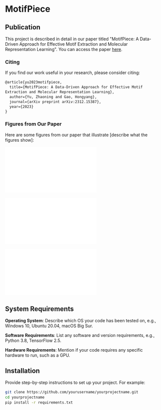 # MotifPiece

## Publication

This project is described in detail in our paper titled "MotifPiece: A Data-Driven Approach for Effective Motif Extraction and Molecular Representation Learning". You can access the paper [here](https://arxiv.org/abs/2312.15387).

### Citing

If you find our work useful in your research, please consider citing:

```
@article{yu2023motifpiece,
  title={MotifPiece: A Data-Driven Approach for Effective Motif Extraction and Molecular Representation Learning},
  author={Yu, Zhaoning and Gao, Hongyang},
  journal={arXiv preprint arXiv:2312.15387},
  year={2023}
}
```


### Figures from Our Paper

Here are some figures from our paper that illustrate [describe what the figures show]:

![MotifPiece Algorithm](figures/motifpiece.pdf)

![Heterogeneous Graph Learning Module](figures/HLM.pdf)

![Cross Datasets Learning Module](figures/CDL.pdf)

## System Requirements

**Operating System**: Describe which OS your code has been tested on, e.g., Windows 10, Ubuntu 20.04, macOS Big Sur.

**Software Requirements**: List any software and version requirements, e.g., Python 3.8, TensorFlow 2.5.

**Hardware Requirements**: Mention if your code requires any specific hardware to run, such as a GPU.

## Installation

Provide step-by-step instructions to set up your project. For example:

```bash
git clone https://github.com/yourusername/yourprojectname.git
cd yourprojectname
pip install -r requirements.txt

